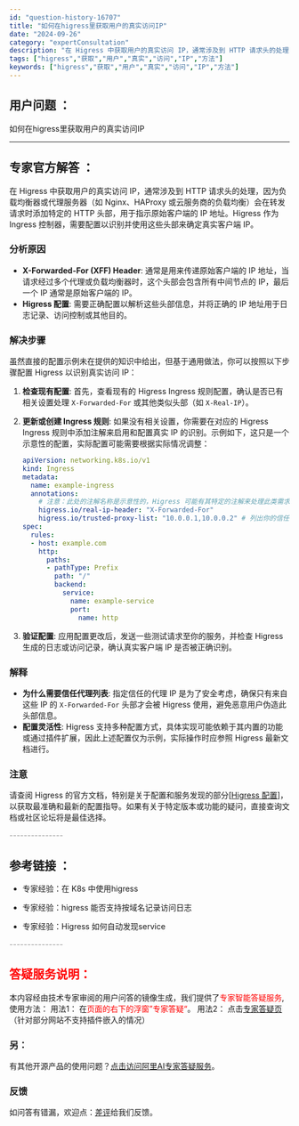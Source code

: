 ```yaml
---
id: "question-history-16707"
title: "如何在higress里获取用户的真实访问IP"
date: "2024-09-26"
category: "expertConsultation"
description: "在 Higress 中获取用户的真实访问 IP，通常涉及到 HTTP 请求头的处理，因为负载均衡器或代理服务器（如 Nginx、HAProxy 或云服务商的负载均衡）会在转发请求时添加特定的 HTTP 头部，用于指示原始客户端的 IP 地址。Higress 作为 Ingress 控制器，需要配置以识"
tags: ["higress","获取","用户","真实","访问","IP","方法"]
keywords: ["higress","获取","用户","真实","访问","IP","方法"]
---
```


## 用户问题 ： 
 如何在higress里获取用户的真实访问IP  

---------------
## 专家官方解答 ：

在 Higress 中获取用户的真实访问 IP，通常涉及到 HTTP 请求头的处理，因为负载均衡器或代理服务器（如 Nginx、HAProxy 或云服务商的负载均衡）会在转发请求时添加特定的 HTTP 头部，用于指示原始客户端的 IP 地址。Higress 作为 Ingress 控制器，需要配置以识别并使用这些头部来确定真实客户端 IP。

### 分析原因
- **X-Forwarded-For (XFF) Header**: 通常是用来传递原始客户端的 IP 地址，当请求经过多个代理或负载均衡器时，这个头部会包含所有中间节点的 IP，最后一个 IP 通常是原始客户端的 IP。
- **Higress 配置**: 需要正确配置以解析这些头部信息，并将正确的 IP 地址用于日志记录、访问控制或其他目的。

### 解决步骤
虽然直接的配置示例未在提供的知识中给出，但基于通用做法，你可以按照以下步骤配置 Higress 以识别真实访问 IP：

1. **检查现有配置**: 首先，查看现有的 Higress Ingress 规则配置，确认是否已有相关设置处理 `X-Forwarded-For` 或其他类似头部（如 `X-Real-IP`）。

2. **更新或创建 Ingress 规则**: 如果没有相关设置，你需要在对应的 Higress Ingress 规则中添加注解来启用和配置真实 IP 的识别。示例如下，这只是一个示意性的配置，实际配置可能需要根据实际情况调整：

   ```yaml
   apiVersion: networking.k8s.io/v1
   kind: Ingress
   metadata:
     name: example-ingress
     annotations:
       # 注意：此处的注解名称是示意性的，Higress 可能有其特定的注解来处理此类需求
       higress.io/real-ip-header: "X-Forwarded-For"
       higress.io/trusted-proxy-list: "10.0.0.1,10.0.0.2" # 列出你的信任代理 IP，确保它们不会被错误地当作客户端 IP
   spec:
     rules:
     - host: example.com
       http:
         paths:
         - pathType: Prefix
           path: "/"
           backend:
             service:
               name: example-service
               port:
                 name: http
   ```

3. **验证配置**: 应用配置更改后，发送一些测试请求至你的服务，并检查 Higress 生成的日志或访问记录，确认真实客户端 IP 是否被正确识别。

### 解释
- **为什么需要信任代理列表**: 指定信任的代理 IP 是为了安全考虑，确保只有来自这些 IP 的 `X-Forwarded-For` 头部才会被 Higress 使用，避免恶意用户伪造此头部信息。
- **配置灵活性**: Higress 支持多种配置方式，具体实现可能依赖于其内置的功能或通过插件扩展，因此上述配置仅为示例，实际操作时应参照 Higress 最新文档进行。

### 注意
请查阅 Higress 的官方文档，特别是关于配置和服务发现的部分[[Higress 配置](https://higress.io/docs/user/configurations)]，以获取最准确和最新的配置指导。如果有关于特定版本或功能的疑问，直接查询文档或社区论坛将是最佳选择。


<font color="#949494">---------------</font> 


## 参考链接 ：

* 专家经验：在 K8s 中使用higress 
 
 * 专家经验：higress 能否支持按域名记录访问日志 
 
 * 专家经验：Higress 如何自动发现service 


 <font color="#949494">---------------</font> 
 


## <font color="#FF0000">答疑服务说明：</font> 

本内容经由技术专家审阅的用户问答的镜像生成，我们提供了<font color="#FF0000">专家智能答疑服务</font>,使用方法：
用法1： 在<font color="#FF0000">页面的右下的浮窗”专家答疑“</font>。
用法2： 点击[专家答疑页](https://answer.opensource.alibaba.com/docs/intro)（针对部分网站不支持插件嵌入的情况）
### 另：


有其他开源产品的使用问题？[点击访问阿里AI专家答疑服务](https://answer.opensource.alibaba.com/docs/intro)。
### 反馈
如问答有错漏，欢迎点：[差评](https://ai.nacos.io/user/feedbackByEnhancerGradePOJOID?enhancerGradePOJOId=16721)给我们反馈。
